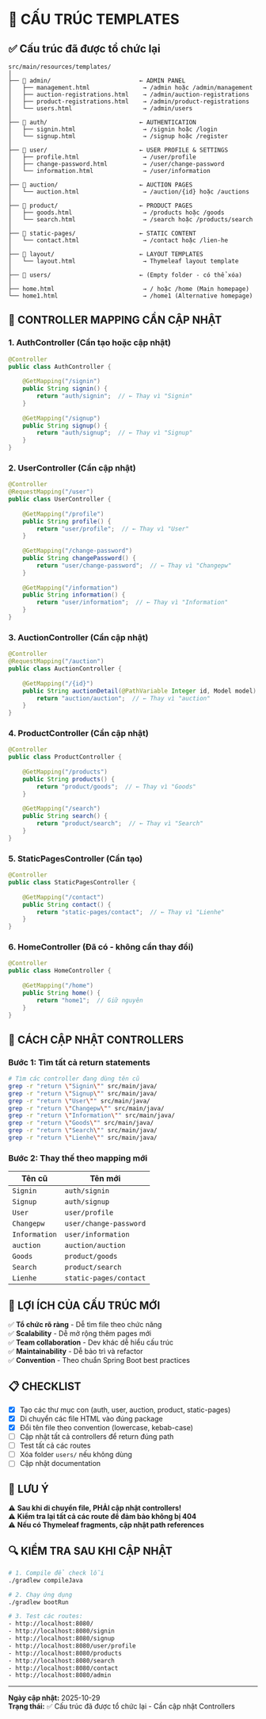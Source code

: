 # 📁 CẤU TRÚC TEMPLATES

## ✅ Cấu trúc đã được tổ chức lại

```
src/main/resources/templates/
│
├── 📂 admin/                         ← ADMIN PANEL
│   ├── management.html               → /admin hoặc /admin/management
│   ├── auction-registrations.html    → /admin/auction-registrations
│   ├── product-registrations.html    → /admin/product-registrations
│   └── users.html                    → /admin/users
│
├── 📂 auth/                          ← AUTHENTICATION
│   ├── signin.html                   → /signin hoặc /login
│   └── signup.html                   → /signup hoặc /register
│
├── 📂 user/                          ← USER PROFILE & SETTINGS
│   ├── profile.html                  → /user/profile
│   ├── change-password.html          → /user/change-password
│   └── information.html              → /user/information
│
├── 📂 auction/                       ← AUCTION PAGES
│   └── auction.html                  → /auction/{id} hoặc /auctions
│
├── 📂 product/                       ← PRODUCT PAGES
│   ├── goods.html                    → /products hoặc /goods
│   └── search.html                   → /search hoặc /products/search
│
├── 📂 static-pages/                  ← STATIC CONTENT
│   └── contact.html                  → /contact hoặc /lien-he
│
├── 📂 layout/                        ← LAYOUT TEMPLATES
│   └── layout.html                   → Thymeleaf layout template
│
├── 📂 users/                         ← (Empty folder - có thể xóa)
│
├── home.html                         → / hoặc /home (Main homepage)
└── home1.html                        → /home1 (Alternative homepage)

```

## 📝 CONTROLLER MAPPING CẦN CẬP NHẬT

### 1. AuthController (Cần tạo hoặc cập nhật)
```java
@Controller
public class AuthController {
    
    @GetMapping("/signin")
    public String signin() {
        return "auth/signin";  // ← Thay vì "Signin"
    }
    
    @GetMapping("/signup")
    public String signup() {
        return "auth/signup";  // ← Thay vì "Signup"
    }
}
```

### 2. UserController (Cần cập nhật)
```java
@Controller
@RequestMapping("/user")
public class UserController {
    
    @GetMapping("/profile")
    public String profile() {
        return "user/profile";  // ← Thay vì "User"
    }
    
    @GetMapping("/change-password")
    public String changePassword() {
        return "user/change-password";  // ← Thay vì "Changepw"
    }
    
    @GetMapping("/information")
    public String information() {
        return "user/information";  // ← Thay vì "Information"
    }
}
```

### 3. AuctionController (Cần cập nhật)
```java
@Controller
@RequestMapping("/auction")
public class AuctionController {
    
    @GetMapping("/{id}")
    public String auctionDetail(@PathVariable Integer id, Model model) {
        return "auction/auction";  // ← Thay vì "auction"
    }
}
```

### 4. ProductController (Cần cập nhật)
```java
@Controller
public class ProductController {
    
    @GetMapping("/products")
    public String products() {
        return "product/goods";  // ← Thay vì "Goods"
    }
    
    @GetMapping("/search")
    public String search() {
        return "product/search";  // ← Thay vì "Search"
    }
}
```

### 5. StaticPagesController (Cần tạo)
```java
@Controller
public class StaticPagesController {
    
    @GetMapping("/contact")
    public String contact() {
        return "static-pages/contact";  // ← Thay vì "Lienhe"
    }
}
```

### 6. HomeController (Đã có - không cần thay đổi)
```java
@Controller
public class HomeController {
    
    @GetMapping("/home")
    public String home() {
        return "home1";  // Giữ nguyên
    }
}
```

## 🔄 CÁCH CẬP NHẬT CONTROLLERS

### Bước 1: Tìm tất cả return statements
```bash
# Tìm các controller đang dùng tên cũ
grep -r "return \"Signin\"" src/main/java/
grep -r "return \"Signup\"" src/main/java/
grep -r "return \"User\"" src/main/java/
grep -r "return \"Changepw\"" src/main/java/
grep -r "return \"Information\"" src/main/java/
grep -r "return \"Goods\"" src/main/java/
grep -r "return \"Search\"" src/main/java/
grep -r "return \"Lienhe\"" src/main/java/
```

### Bước 2: Thay thế theo mapping mới
| Tên cũ | Tên mới |
|--------|---------|
| `Signin` | `auth/signin` |
| `Signup` | `auth/signup` |
| `User` | `user/profile` |
| `Changepw` | `user/change-password` |
| `Information` | `user/information` |
| `auction` | `auction/auction` |
| `Goods` | `product/goods` |
| `Search` | `product/search` |
| `Lienhe` | `static-pages/contact` |

## 🎯 LỢI ÍCH CỦA CẤU TRÚC MỚI

✅ **Tổ chức rõ ràng** - Dễ tìm file theo chức năng  
✅ **Scalability** - Dễ mở rộng thêm pages mới  
✅ **Team collaboration** - Dev khác dễ hiểu cấu trúc  
✅ **Maintainability** - Dễ bảo trì và refactor  
✅ **Convention** - Theo chuẩn Spring Boot best practices  

## 📋 CHECKLIST

- [x] Tạo các thư mục con (auth, user, auction, product, static-pages)
- [x] Di chuyển các file HTML vào đúng package
- [x] Đổi tên file theo convention (lowercase, kebab-case)
- [ ] Cập nhật tất cả controllers để return đúng path
- [ ] Test tất cả các routes
- [ ] Xóa folder `users/` nếu không dùng
- [ ] Cập nhật documentation

## 🚨 LƯU Ý

⚠️ **Sau khi di chuyển file, PHẢI cập nhật controllers!**  
⚠️ **Kiểm tra lại tất cả các route để đảm bảo không bị 404**  
⚠️ **Nếu có Thymeleaf fragments, cập nhật path references**  

## 🔍 KIỂM TRA SAU KHI CẬP NHẬT

```bash
# 1. Compile để check lỗi
./gradlew compileJava

# 2. Chạy ứng dụng
./gradlew bootRun

# 3. Test các routes:
- http://localhost:8080/
- http://localhost:8080/signin
- http://localhost:8080/signup
- http://localhost:8080/user/profile
- http://localhost:8080/products
- http://localhost:8080/search
- http://localhost:8080/contact
- http://localhost:8080/admin
```

---

**Ngày cập nhật:** 2025-10-29  
**Trạng thái:** ✅ Cấu trúc đã được tổ chức lại - Cần cập nhật Controllers

